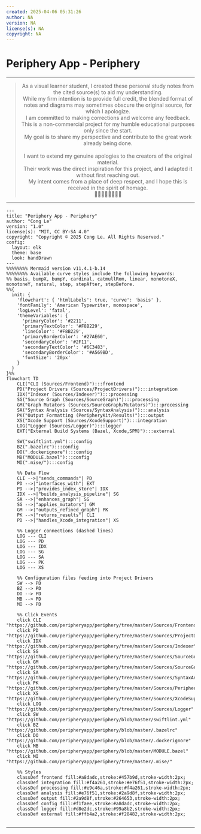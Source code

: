 ```yaml
---
created: 2025-04-06 05:31:26
author: NA
version: NA
license(s): NA
copyright: NA
---
```




# Periphery App - Periphery


---

<div align="center">
  <blockquote>
  As a visual learner student, I created these personal study notes from the cited source(s) to aid my understanding.<br/>
  While my firm intention is to provide full credit, the blended format of notes and diagrams may sometimes obscure the original source, for which I apologize.<br/>
  I am committed to making corrections and welcome any feedback.<br/>
  This is a non-commercial project for my humble educational purposes only since the start.<br/>
  My goal is to share my perspective and contribute to the great work already being done.
  <br/>
  <br/>
  I want to extend my genuine apologies to the creators of the original material.<br/>
  Their work was the direct inspiration for this project, and I adapted it without first reaching out.<br/>
  My intent comes from a place of deep respect, and I hope this is received in the spirit of homage.<br/>
  🙏🏼🙏🏼🙏🏼🙏🏼
  </blockquote>
</div>

----



```mermaid
---
title: "Periphery App - Periphery"
author: "Cong Le"
version: "1.0"
license(s): "MIT, CC BY-SA 4.0"
copyright: "Copyright © 2025 Cong Le. All Rights Reserved."
config:
  layout: elk
  theme: base
  look: handDrawn
---
%%%%%%%% Mermaid version v11.4.1-b.14
%%%%%%%% Available curve styles include the following keywords:
%% basis, bumpX, bumpY, cardinal, catmullRom, linear, monotoneX, monotoneY, natural, step, stepAfter, stepBefore.
%%{
  init: {
    'flowchart': { 'htmlLabels': true, 'curve': 'basis' },
    'fontFamily': 'American Typewriter, monospace',
    'logLevel': 'fatal',
    'themeVariables': {
      'primaryColor': '#2211',
      'primaryTextColor': '#F8B229',
      'lineColor': '#F8B229',
      'primaryBorderColor': '#27AE60',
      'secondaryColor': '#2F11',
      'secondaryTextColor': '#6C3483',
      'secondaryBorderColor': '#A569BD',
      'fontSize': '20px'
    }
  }
}%%
flowchart TD
    CLI("CLI (Sources/Frontend)"):::frontend
    PD("Project Drivers (Sources/ProjectDrivers)"):::integration
    IDX("Indexer (Sources/Indexer)"):::processing
    SG("Source Graph (Sources/SourceGraph)"):::processing
    GM("Graph Mutators (Sources/SourceGraph/Mutators)"):::processing
    SA("Syntax Analysis (Sources/SyntaxAnalysis)"):::analysis
    PK("Output Formatting (PeripheryKit/Results)"):::output
    XS("Xcode Support (Sources/XcodeSupport)"):::integration
    LOG("Logger (Sources/Logger)"):::logger
    EXT("External Build Systems (Bazel, Xcode,SPM)"):::external

    SW("swiftlint.yml"):::config
    BZ(".bazelrc"):::config
    DO(".dockerignore"):::config
    MB("MODULE.bazel"):::config
    MI(".mise/"):::config

    %% Data Flow
    CLI -->|"sends_commands"| PD
    PD -->|"interfaces_with"| EXT
    PD -->|"provides_index_store"| IDX
    IDX -->|"builds_analysis_pipeline"| SG
    SA -->|"enhances_graph"| SG
    SG -->|"applies_mutators"| GM
    GM -->|"outputs_refined_graph"| PK
    PK -->|"returns_results"| CLI
    PD -->|"handles_Xcode_integration"| XS

    %% Logger connections (dashed lines)
    LOG --- CLI
    LOG --- PD
    LOG --- IDX
    LOG --- SG
    LOG --- SA
    LOG --- PK
    LOG --- XS

    %% Configuration files feeding into Project Drivers
    SW --> PD
    BZ --> PD
    DO --> PD
    MB --> PD
    MI --> PD

    %% Click Events
    click CLI "https://github.com/peripheryapp/periphery/tree/master/Sources/Frontend"
    click PD "https://github.com/peripheryapp/periphery/tree/master/Sources/ProjectDrivers"
    click IDX "https://github.com/peripheryapp/periphery/tree/master/Sources/Indexer"
    click SG "https://github.com/peripheryapp/periphery/tree/master/Sources/SourceGraph"
    click GM "https://github.com/peripheryapp/periphery/tree/master/Sources/SourceGraph/Mutators"
    click SA "https://github.com/peripheryapp/periphery/tree/master/Sources/SyntaxAnalysis"
    click PK "https://github.com/peripheryapp/periphery/tree/master/Sources/PeripheryKit/Results"
    click XS "https://github.com/peripheryapp/periphery/tree/master/Sources/XcodeSupport"
    click LOG "https://github.com/peripheryapp/periphery/tree/master/Sources/Logger"
    click SW "https://github.com/peripheryapp/periphery/blob/master/swiftlint.yml"
    click BZ "https://github.com/peripheryapp/periphery/blob/master/.bazelrc"
    click DO "https://github.com/peripheryapp/periphery/blob/master/.dockerignore"
    click MB "https://github.com/peripheryapp/periphery/blob/master/MODULE.bazel"
    click MI "https://github.com/peripheryapp/periphery/tree/master/.mise/"

    %% Styles
    classDef frontend fill:#a8dadc,stroke:#457b9d,stroke-width:2px;
    classDef integration fill:#f4a261,stroke:#e76f51,stroke-width:2px;
    classDef processing fill:#e9c46a,stroke:#f4a261,stroke-width:2px;
    classDef analysis fill:#e76f51,stroke:#2a9d8f,stroke-width:2px;
    classDef output fill:#2a9d8f,stroke:#264653,stroke-width:2px;
    classDef config fill:#f1faee,stroke:#a8dadc,stroke-width:2px;
    classDef logger fill:#d8e2dc,stroke:#99a8b2,stroke-width:2px;
    classDef external fill:#ffb4a2,stroke:#f28482,stroke-width:2px;
    
```

---
